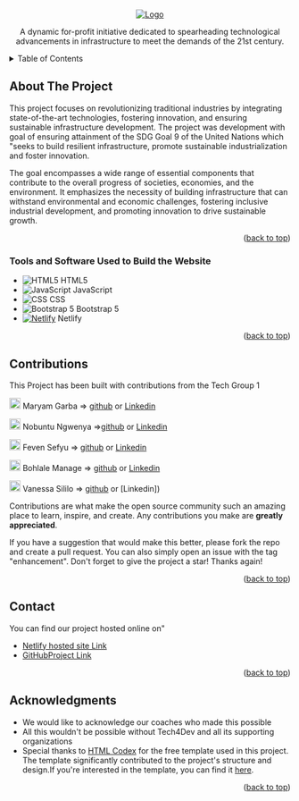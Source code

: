 <a name="readme-top"></a>

<br />
<div align="center">
  <a href="https://github.com/othneildrew/Best-README-Template">
    <img src="./header_files/Logo(1).png" alt="Logo">
  </a>

A dynamic for-profit initiative dedicated to spearheading technological advancements in infrastructure to meet the demands of the 21st century.
</div>

<!-- TABLE OF CONTENTS -->
<details>
  <summary>Table of Contents</summary>
  <ol>
    <li>
      <a href="#about-the-project">About The Project</a>
      <ul>
        <li><a href="#built-with">Software and Tools Used</a></li>
      </ul>
    </li>
    <li><a href="#contributions">Contributions</a></li>
    <li><a href="#contact">Contact</a></li>
    <li><a href="#acknowledgments">Acknowledgments</a></li>
  </ol>
</details>

## About The Project

This project focuses on revolutionizing traditional industries by integrating state-of-the-art technologies, fostering innovation, and ensuring sustainable infrastructure development. The project was development with goal of ensuring attainment of the SDG Goal 9 of the United Nations which "seeks to build resilient infrastructure, promote sustainable industrialization and foster innovation.

The goal encompasses a wide range of essential components that contribute to the overall progress of societies, economies, and the environment. It emphasizes the necessity of building infrastructure that can withstand environmental and economic challenges, fostering inclusive industrial development, and promoting innovation to drive sustainable growth.

<p align="right">(<a href="#readme-top">back to top</a>)</p>

### Tools and Software Used to Build the Website

- ![HTML5](https://img.icons8.com/color/48/000000/html-5.png) HTML5
- ![JavaScript](https://img.icons8.com/color/48/000000/javascript.png) JavaScript
- ![CSS](https://img.icons8.com/color/48/000000/css3.png) CSS
- ![Bootstrap 5](https://img.icons8.com/color/48/000000/bootstrap.png) Bootstrap 5
- [![Netlify ](https://skillicons.dev/icons?i=netlify)](https://skillicons.dev) Netlify

<div align="left">
  
 

<p align="right">(<a href="#readme-top">back to top</a>)</p>

## Contributions 

This Project has been built with contributions from the Tech Group 1


<img src="https://avatars.githubusercontent.com/u/106096238?v=4" width=20px> Maryam Garba => [github](https://www.github.com/masha-a-m) or [Linkedin](https://www.linkedin.com/in/masha-a-m)

<img src="https://avatars.githubusercontent.com/u/153824359?v=4" width=20px> Nobuntu Ngwenya =>[github](https://github.com/NobuntuNgwenya) or [Linkedin](https://www.linkedin.com/in/nobuntungwenya/)

<img src="https://avatars.githubusercontent.com/u/91325016?v=4" width =20px> Feven Sefyu => [github](https://github.com/FevenSeyfu) or [Linkedin](https://www.linkedin.com/in/fevenseyfu/)

<img src="" width=20px> Bohlale Manage => [github](https://github.com/bohlale-dot ) or [Linkedin]()

<img src="" width=20px> Vanessa Sililo => [github](https://github.com/vsililo5/Assign3) or [Linkedin])
 


Contributions are what make the open source community such an amazing place to learn, inspire, and create. Any contributions you make are **greatly appreciated**.

If you have a suggestion that would make this better, please fork the repo and create a pull request. You can also simply open an issue with the tag "enhancement".
Don't forget to give the project a star! Thanks again!

<p align="right">(<a href="#readme-top">back to top</a>)</p>


## Contact

You can find our project hosted online on" <br>
- [Netlify hosted site Link](https://nextgen-tech.netlify.app/)
- [GitHubProject Link](https://github.com/FevenSeyfu/NextGenTech/)
 
<p align="right">(<a href="#readme-top">back to top</a>)</p>


## Acknowledgments
- We would like to acknowledge our coaches who made this possible
- All this wouldn't be possible without Tech4Dev and all its supporting organizations
- Special thanks to [HTML Codex](https://htmlcodex.com/) for the free template used in this project. The template significantly contributed to the project's structure and design.If you're interested in the template, you can find it [here](https://htmlcodex.com/consultancy-website-template-free/).

<p align="right">(<a href="#readme-top">back to top</a>)</p>




